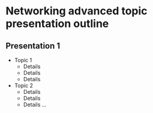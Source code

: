 # Networking advanced topic presentation outline

## Presentation 1

* Topic 1
	* Details
	* Details
	* Details
* Topic 2
	* Details
	* Details
	* Details
...
